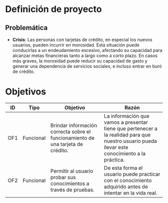 # Definición de proyecto 


## Problemática


- **Crisis**: Las personas con tarjetas de crédito, en especial los nuevos usuarios, pueden incurrir en morosidad. Esta situación puede conducirlas a un endeudamiento excesivo, afectando su capacidad para alcanzar metas financieras tanto a largo como a corto plazo. En casos más graves, la morosidad puede reducir su capacidad de gasto y generar una dependencia de servicios sociales, e incluso entrar en buró de crédito.



# Objetivos 


| ID  | Tipo      | Objetivo                                                                        | Razón                                                                                                                                          |
| --- | --------- | ------------------------------------------------------------------------------- | ---------------------------------------------------------------------------------------------------------------------------------------------- |
| OF1 | Funcional | Brindar información correcta sobre el funcionamiento de una tarjeta de crédito. | La información que vamos a presentar tiene que pertenecer a la realidad para que nuestro usuario pueda llevar este conocimiento a la práctica. |
| OF2 | Funcional | Permitir al usuario probar sus conocimientos a través de pruebas.               | De esta forma el usuario puede practicar con el conocimiento adquirido antes de intentar en la vida real.                                      |



